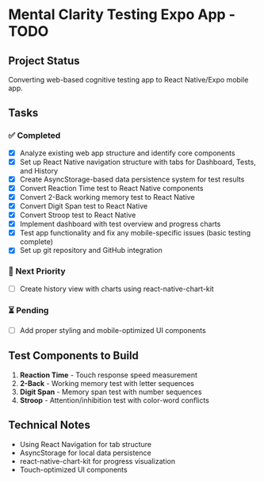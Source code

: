 # Mental Clarity Testing Expo App - TODO

## Project Status
Converting web-based cognitive testing app to React Native/Expo mobile app.

## Tasks

### ✅ Completed
- [x] Analyze existing web app structure and identify core components
- [x] Set up React Native navigation structure with tabs for Dashboard, Tests, and History
- [x] Create AsyncStorage-based data persistence system for test results
- [x] Convert Reaction Time test to React Native components
- [x] Convert 2-Back working memory test to React Native
- [x] Convert Digit Span test to React Native
- [x] Convert Stroop test to React Native
- [x] Implement dashboard with test overview and progress charts
- [x] Test app functionality and fix any mobile-specific issues (basic testing complete)
- [x] Set up git repository and GitHub integration

### 🔄 Next Priority
- [ ] Create history view with charts using react-native-chart-kit

### ⏳ Pending
- [ ] Add proper styling and mobile-optimized UI components

## Test Components to Build
1. **Reaction Time** - Touch response speed measurement
2. **2-Back** - Working memory test with letter sequences
3. **Digit Span** - Memory span test with number sequences
4. **Stroop** - Attention/inhibition test with color-word conflicts

## Technical Notes
- Using React Navigation for tab structure
- AsyncStorage for local data persistence
- react-native-chart-kit for progress visualization
- Touch-optimized UI components